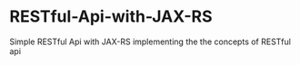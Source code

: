 # RESTful-Api-with-JAX-RS
Simple RESTful Api with JAX-RS implementing the the concepts of RESTful api
